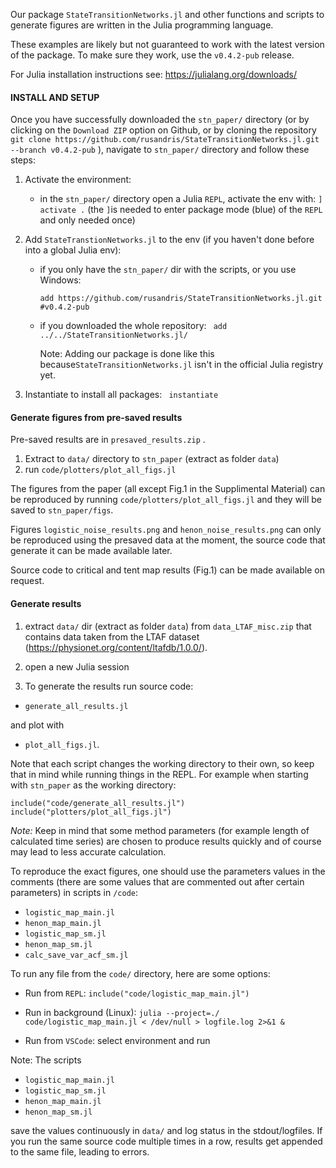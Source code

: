 Our package `StateTransitionNetworks.jl` and other functions and scripts to generate figures are written in the Julia programming language.

These examples are likely but not guaranteed to work with the latest version of the package. To make sure they work, use the `v0.4.2-pub` release.

For Julia installation instructions see: https://julialang.org/downloads/

#### INSTALL AND SETUP

Once you have successfully downloaded the `stn_paper/` directory (or by clicking on the `Download ZIP` option on Github, or by cloning the repository `git clone https://github.com/rusandris/StateTransitionNetworks.jl.git --branch v0.4.2-pub`  ), navigate to `stn_paper/` directory and follow these steps:

1. Activate the environment:
    * in the `stn_paper/` directory open a Julia `REPL`, activate the env with: `] activate .` (the `]`is needed to enter package mode (blue) of the `REPL` and only needed once)

2. Add `StateTranstionNetworks.jl` to the env (if you haven't done before into a global Julia env):

   * if you only have the `stn_paper/` dir with the scripts, or you use Windows: 

     ` add https://github.com/rusandris/StateTransitionNetworks.jl.git #v0.4.2-pub  `

   * if you downloaded the whole repository: ` add ../../StateTransitionNetworks.jl/`

     Note: Adding our package is done like this because`StateTransitionNetworks.jl` isn't in the official Julia registry yet.

3. Instantiate to install all packages: ` instantiate`

#### Generate figures from pre-saved results

Pre-saved results are in `presaved_results.zip` . 

1. Extract to `data/` directory to `stn_paper` (extract as folder `data`)
2. run `code/plotters/plot_all_figs.jl`

The figures from the paper (all except Fig.1 in the Supplimental Material) can be reproduced by running `code/plotters/plot_all_figs.jl` and they will be saved to `stn_paper/figs`.

Figures `logistic_noise_results.png` and `henon_noise_results.png` can only be reproduced using the presaved data at the moment, the source code that generate it can be made available later.

Source code to critical and tent map results (Fig.1) can be made available on request.  

#### Generate results

1. extract `data/` dir (extract as folder `data`) from `data_LTAF_misc.zip` that contains data taken from the LTAF dataset (https://physionet.org/content/ltafdb/1.0.0/). 

2. open a new Julia session

3. To generate the results run source code:

* `generate_all_results.jl`

and plot with

* `plot_all_figs.jl`.

Note that each script changes the working directory to their own, so keep that in mind while running things in the REPL. For example when starting with `stn_paper` as the working directory:

```include("code/generate_all_results.jl")```
```include("plotters/plot_all_figs.jl")```

*Note:* Keep in mind that some method parameters (for example length of calculated time series) are chosen to produce results quickly and of course may lead to less accurate calculation. 

To reproduce the exact figures,  one should use the parameters values in the comments (there are some values that are commented out after certain parameters) in scripts in `/code`:

* `logistic_map_main.jl`
* `henon_map_main.jl`
* `logistic_map_sm.jl`
* `henon_map_sm.jl`
* `calc_save_var_acf_sm.jl`

To run any file from the `code/` directory, here are some options:

* Run from `REPL`: `include("code/logistic_map_main.jl")`

* Run in background (Linux): `julia --project=./ code/logistic_map_main.jl < /dev/null > logfile.log 2>&1 &`

* Run from `VSCode`: select environment and run

Note:  The scripts 

* `logistic_map_main.jl`
* `logistic_map_sm.jl`
* `henon_map_main.jl`
* `henon_map_sm.jl`

save the values continuously in `data/` and log status in the stdout/logfiles. If you run the same source code multiple times in a row, results get appended to the same file, leading to errors.

